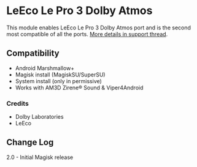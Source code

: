 # LeEco Le Pro 3 Dolby Atmos
This module enables LeEco Le Pro 3 Dolby Atmos port and is the second most compatible of all the ports. [More details in support thread](https://forum.xda-developers.com/android/software/soundmod-axon-7-dolby-atmos-t3412342).

## Compatibility
* Android Marshmallow+
* Magisk install (MagiskSU/SuperSU)
* System install (only in permissive)
* Works with AM3D Zirene® Sound & Viper4Android

### Credits
* Dolby Laboratories
* LeEco

## Change Log
2.0
    - Initial Magisk release
